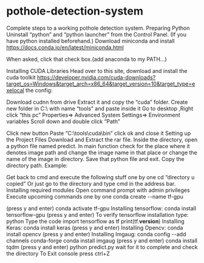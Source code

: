 # pothole-detection-system
Complete steps to a working pothole detection system. 
Preparing Python
Uninstall “python” and “python launcher” from the Control Panel. (If you have python installed beforehand.)
Download miniconda and install https://docs.conda.io/en/latest/miniconda.html

When asked, click that check box.(add anaconda to my PATH…)

Installing CUDA Libraries
Head over to this site, download and install the cuda toolkit
https://developer.nvidia.com/cuda-downloads?target_os=Windows&target_arch=x86_64&target_version=10&target_type=exelocal
the config:

Download cudnn from drive
Extract it and copy the “cuda” folder.
Create new folder in C:\ with name “tools” and paste inside it
Go to desktop ,Right click “this pc” 
Properties=> Advanced System Settings=> Environment variables
Scroll down and double click “Path”

Click new button
Paste “C:\tools\cuda\bin” click ok and close it
Setting up the Project Files 
Download and Extract the rar file.
Inside the directory, open a python file named predict.
In main function check for the place where it denotes image path and change the image name in that place or change the name of the image in directory.
Save that python file and exit.
Copy the directory path.
Example:

Get back to cmd and execute the following stuff one by one
cd “directory u copied”
Or just go to the directory and type cmd in the address bar.
Installing required modules
Open command prompt with admin privileges
Execute upcoming commands one by one
conda create --name tf-gpu

(press y and enter) 
conda activate tf-gpu
Installing tensorflow:
conda install tensorflow-gpu
(press y and enter)
To verify tensorflow installation type:
python
Type the code 
import tensorflow as tf
print(tf.__version__)
Installing Keras:
conda install keras
(press y and enter)
Installing Opencv:
conda install opencv
(press y and enter)
Installing Imgaug:
conda config --add channels conda-forge
conda install imgaug
(press y and enter)
conda install tqdm
(press y and enter)
python predict.py
wait for it to complete and check the directory
To Exit console press ctrl+Z

